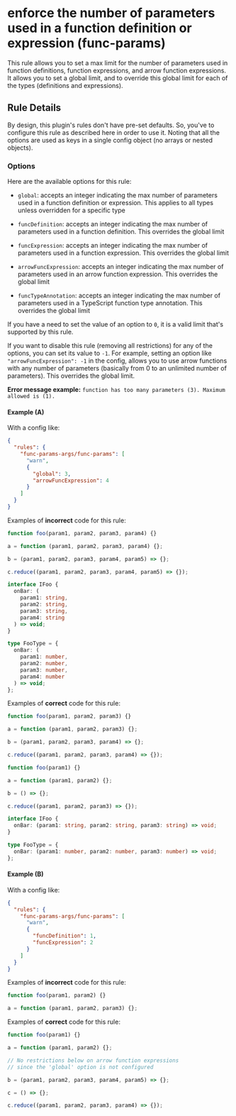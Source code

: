 # enforce the number of parameters used in a function definition or expression (func-params)

This rule allows you to set a max limit for the number of parameters used in function definitions, function expressions, and arrow function expressions. It allows you to set a global limit, and to override this global limit for each of the types (definitions and expressions).

## Rule Details

By design, this plugin's rules don't have pre-set defaults. So, you've to configure this rule as described here in order to use it. Noting that all the options are used as keys in a single config object (no arrays or nested objects).

### Options

Here are the available options for this rule:

- `global`: accepts an integer indicating the max number of parameters used in a function definition or expression. This applies to all types unless overridden for a specific type

- `funcDefinition`: accepts an integer indicating the max number of parameters used in a function definition. This overrides the global limit

- `funcExpression`: accepts an integer indicating the max number of parameters used in a function expression. This overrides the global limit

- `arrowFuncExpression`: accepts an integer indicating the max number of parameters used in an arrow function expression. This overrides the global limit

- `funcTypeAnnotation`: accepts an integer indicating the max number of parameters used in a TypeScript function type annotation. This overrides the global limit

If you have a need to set the value of an option to `0`, it is a valid limit that's supported by this rule.

If you want to disable this rule (removing all restrictions) for any of the options, you can set its value to `-1`. For example, setting an option like `"arrowFuncExpression": -1` in the config, allows you to use arrow functions with any number of parameters (basically from 0 to an unlimited number of parameters). This overrides the global limit.

**Error message example:** `function has too many parameters (3). Maximum allowed is (1).`

#### Example (A)

With a config like:

```json
{
  "rules": {
    "func-params-args/func-params": [
      "warn",
      {
        "global": 3,
        "arrowFuncExpression": 4
      }
    ]
  }
}
```

Examples of **incorrect** code for this rule:

```ts
function foo(param1, param2, param3, param4) {}

a = function (param1, param2, param3, param4) {};

b = (param1, param2, param3, param4, param5) => {};

c.reduce((param1, param2, param3, param4, param5) => {});

interface IFoo {
  onBar: (
    param1: string,
    param2: string,
    param3: string,
    param4: string
  ) => void;
}

type FooType = {
  onBar: (
    param1: number,
    param2: number,
    param3: number,
    param4: number
  ) => void;
};
```

Examples of **correct** code for this rule:

```ts
function foo(param1, param2, param3) {}

a = function (param1, param2, param3) {};

b = (param1, param2, param3, param4) => {};

c.reduce((param1, param2, param3, param4) => {});

function foo(param1) {}

a = function (param1, param2) {};

b = () => {};

c.reduce((param1, param2, param3) => {});

interface IFoo {
  onBar: (param1: string, param2: string, param3: string) => void;
}

type FooType = {
  onBar: (param1: number, param2: number, param3: number) => void;
};
```

#### Example (B)

With a config like:

```json
{
  "rules": {
    "func-params-args/func-params": [
      "warn",
      {
        "funcDefinition": 1,
        "funcExpression": 2
      }
    ]
  }
}
```

Examples of **incorrect** code for this rule:

```js
function foo(param1, param2) {}

a = function (param1, param2, param3) {};
```

Examples of **correct** code for this rule:

```js
function foo(param1) {}

a = function (param1, param2) {};

// No restrictions below on arrow function expressions
// since the 'global' option is not configured

b = (param1, param2, param3, param4, param5) => {};

c = () => {};

c.reduce((param1, param2, param3, param4) => {});
```
